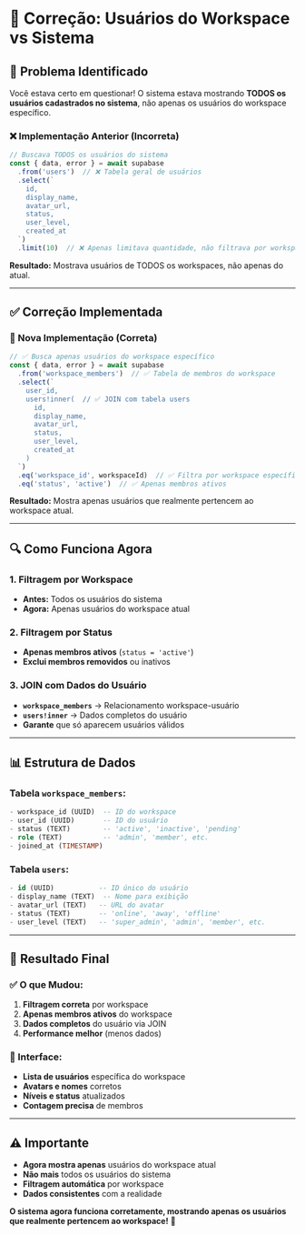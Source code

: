 # 🔧 Correção: Usuários do Workspace vs Sistema

## **🚨 Problema Identificado**

Você estava certo em questionar! O sistema estava mostrando **TODOS os usuários cadastrados no sistema**, não apenas os usuários do workspace específico.

### **❌ Implementação Anterior (Incorreta)**
```typescript
// Buscava TODOS os usuários do sistema
const { data, error } = await supabase
  .from('users')  // ❌ Tabela geral de usuários
  .select(`
    id,
    display_name,
    avatar_url,
    status,
    user_level,
    created_at
  `)
  .limit(10)  // ❌ Apenas limitava quantidade, não filtrava por workspace
```

**Resultado:** Mostrava usuários de TODOS os workspaces, não apenas do atual.

---

## **✅ Correção Implementada**

### **🎯 Nova Implementação (Correta)**
```typescript
// ✅ Busca apenas usuários do workspace específico
const { data, error } = await supabase
  .from('workspace_members')  // ✅ Tabela de membros do workspace
  .select(`
    user_id,
    users!inner(  // ✅ JOIN com tabela users
      id,
      display_name,
      avatar_url,
      status,
      user_level,
      created_at
    )
  `)
  .eq('workspace_id', workspaceId)  // ✅ Filtra por workspace específico
  .eq('status', 'active')  // ✅ Apenas membros ativos
```

**Resultado:** Mostra apenas usuários que realmente pertencem ao workspace atual.

---

## **🔍 Como Funciona Agora**

### **1. Filtragem por Workspace**
- **Antes:** Todos os usuários do sistema
- **Agora:** Apenas usuários do workspace atual

### **2. Filtragem por Status**
- **Apenas membros ativos** (`status = 'active'`)
- **Exclui membros removidos** ou inativos

### **3. JOIN com Dados do Usuário**
- **`workspace_members`** → Relacionamento workspace-usuário
- **`users!inner`** → Dados completos do usuário
- **Garante** que só aparecem usuários válidos

---

## **📊 Estrutura de Dados**

### **Tabela `workspace_members`:**
```sql
- workspace_id (UUID)  -- ID do workspace
- user_id (UUID)       -- ID do usuário
- status (TEXT)        -- 'active', 'inactive', 'pending'
- role (TEXT)          -- 'admin', 'member', etc.
- joined_at (TIMESTAMP)
```

### **Tabela `users`:**
```sql
- id (UUID)           -- ID único do usuário
- display_name (TEXT)  -- Nome para exibição
- avatar_url (TEXT)   -- URL do avatar
- status (TEXT)       -- 'online', 'away', 'offline'
- user_level (TEXT)   -- 'super_admin', 'admin', 'member', etc.
```

---

## **🎯 Resultado Final**

### **✅ O que Mudou:**
1. **Filtragem correta** por workspace
2. **Apenas membros ativos** do workspace
3. **Dados completos** do usuário via JOIN
4. **Performance melhor** (menos dados)

### **🎨 Interface:**
- **Lista de usuários** específica do workspace
- **Avatars e nomes** corretos
- **Níveis e status** atualizados
- **Contagem precisa** de membros

---

## **⚠️ Importante**

- **Agora mostra apenas** usuários do workspace atual
- **Não mais** todos os usuários do sistema
- **Filtragem automática** por workspace
- **Dados consistentes** com a realidade

**O sistema agora funciona corretamente, mostrando apenas os usuários que realmente pertencem ao workspace!** 🎉
